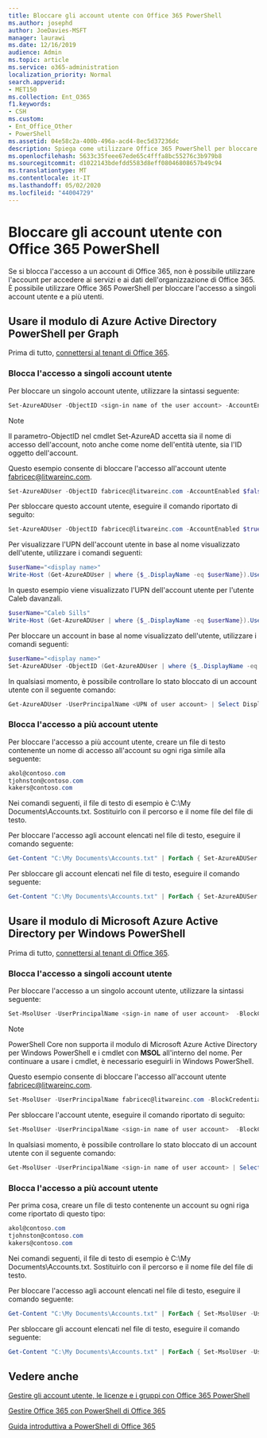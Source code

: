 ```yaml
---
title: Bloccare gli account utente con Office 365 PowerShell
ms.author: josephd
author: JoeDavies-MSFT
manager: laurawi
ms.date: 12/16/2019
audience: Admin
ms.topic: article
ms.service: o365-administration
localization_priority: Normal
search.appverid:
- MET150
ms.collection: Ent_O365
f1.keywords:
- CSH
ms.custom:
- Ent_Office_Other
- PowerShell
ms.assetid: 04e58c2a-400b-496a-acd4-8ec5d37236dc
description: Spiega come utilizzare Office 365 PowerShell per bloccare e sbloccare gli account di accesso a Office 365.
ms.openlocfilehash: 5633c35feee67ede65c4fffa8bc55276c3b979b8
ms.sourcegitcommit: d1022143bdefdd5583d8eff08046808657b49c94
ms.translationtype: MT
ms.contentlocale: it-IT
ms.lasthandoff: 05/02/2020
ms.locfileid: "44004729"
---
```

# <a name="block-user-accounts-with-office-365-powershell"></a>Bloccare gli account utente con Office 365 PowerShell

Se si blocca l'accesso a un account di Office 365, non è possibile utilizzare l'account per accedere ai servizi e ai dati dell'organizzazione di Office 365. È possibile utilizzare Office 365 PowerShell per bloccare l'accesso a singoli account utente e a più utenti.

## <a name="use-the-azure-active-directory-powershell-for-graph-module"></a>Usare il modulo di Azure Active Directory PowerShell per Graph

Prima di tutto, [connettersi al tenant di Office 365](connect-to-office-365-powershell.md#connect-with-the-azure-active-directory-powershell-for-graph-module).
 
### <a name="block-access-to-individual-user-accounts"></a>Blocca l'accesso a singoli account utente

Per bloccare un singolo account utente, utilizzare la sintassi seguente:
  
```powershell
Set-AzureADUser -ObjectID <sign-in name of the user account> -AccountEnabled $false
```

> [!NOTE]
> Il parametro-ObjectID nel cmdlet Set-AzureAD accetta sia il nome di accesso dell'account, noto anche come nome dell'entità utente, sia l'ID oggetto dell'account. 
  
Questo esempio consente di bloccare l'accesso all'account utente fabricec@litwareinc.com.
  
```powershell
Set-AzureADUser -ObjectID fabricec@litwareinc.com -AccountEnabled $false
```

Per sbloccare questo account utente, eseguire il comando riportato di seguito:
  
```powershell
Set-AzureADUser -ObjectID fabricec@litwareinc.com -AccountEnabled $true
```

Per visualizzare l'UPN dell'account utente in base al nome visualizzato dell'utente, utilizzare i comandi seguenti:
  
```powershell
$userName="<display name>"
Write-Host (Get-AzureADUser | where {$_.DisplayName -eq $userName}).UserPrincipalName

```

In questo esempio viene visualizzato l'UPN dell'account utente per l'utente Caleb davanzali.
  
```powershell
$userName="Caleb Sills"
Write-Host (Get-AzureADUser | where {$_.DisplayName -eq $userName}).UserPrincipalName
```

Per bloccare un account in base al nome visualizzato dell'utente, utilizzare i comandi seguenti:
  
```powershell
$userName="<display name>"
Set-AzureADUser -ObjectID (Get-AzureADUser | where {$_.DisplayName -eq $userName}).UserPrincipalName -AccountEnabled $false

```

In qualsiasi momento, è possibile controllare lo stato bloccato di un account utente con il seguente comando:
  
```powershell
Get-AzureADUser -UserPrincipalName <UPN of user account> | Select DisplayName,AccountEnabled
```

### <a name="block-access-to-multiple-user-accounts"></a>Blocca l'accesso a più account utente

Per bloccare l'accesso a più account utente, creare un file di testo contenente un nome di accesso all'account su ogni riga simile alla seguente:
    
  ```powershell
akol@contoso.com
tjohnston@contoso.com
kakers@contoso.com
  ```

Nei comandi seguenti, il file di testo di esempio è C:\My Documents\Accounts.txt. Sostituirlo con il percorso e il nome file del file di testo.
  
Per bloccare l'accesso agli account elencati nel file di testo, eseguire il comando seguente:
    
```powershell
Get-Content "C:\My Documents\Accounts.txt" | ForEach { Set-AzureADUSer -ObjectID $_ -AccountEnabled $false }
```

Per sbloccare gli account elencati nel file di testo, eseguire il comando seguente:
    
```powershell
Get-Content "C:\My Documents\Accounts.txt" | ForEach { Set-AzureADUSer -ObjectID $_ -AccountEnabled $true }
```

## <a name="use-the-microsoft-azure-active-directory-module-for-windows-powershell"></a>Usare il modulo di Microsoft Azure Active Directory per Windows PowerShell

Prima di tutto, [connettersi al tenant di Office 365](connect-to-office-365-powershell.md#connect-with-the-microsoft-azure-active-directory-module-for-windows-powershell).
    
### <a name="block-access-to-individual-user-accounts"></a>Blocca l'accesso a singoli account utente

Per bloccare l'accesso a un singolo account utente, utilizzare la sintassi seguente:
  
```powershell
Set-MsolUser -UserPrincipalName <sign-in name of user account>  -BlockCredential $true
```

>[!Note]
>PowerShell Core non supporta il modulo di Microsoft Azure Active Directory per Windows PowerShell e i cmdlet con **MSOL** all'interno del nome. Per continuare a usare i cmdlet, è necessario eseguirli in Windows PowerShell.
>

Questo esempio consente di bloccare l'accesso all'account utente fabricec@litwareinc.com.
  
```powershell
Set-MsolUser -UserPrincipalName fabricec@litwareinc.com -BlockCredential $true
```

Per sbloccare l'account utente, eseguire il comando riportato di seguito:
  
```powershell
Set-MsolUser -UserPrincipalName <sign-in name of user account>  -BlockCredential $false
```

In qualsiasi momento, è possibile controllare lo stato bloccato di un account utente con il seguente comando:
  
```powershell
Get-MsolUser -UserPrincipalName <sign-in name of user account> | Select DisplayName,BlockCredential
```

### <a name="block-access-to-multiple-user-accounts"></a>Blocca l'accesso a più account utente

Per prima cosa, creare un file di testo contenente un account su ogni riga come riportato di questo tipo:
    
```powershell
akol@contoso.com
tjohnston@contoso.com
kakers@contoso.com
```

Nei comandi seguenti, il file di testo di esempio è C:\My Documents\Accounts.txt. Sostituirlo con il percorso e il nome file del file di testo.
    
Per bloccare l'accesso agli account elencati nel file di testo, eseguire il comando seguente:
    
  ```powershell
  Get-Content "C:\My Documents\Accounts.txt" | ForEach { Set-MsolUser -UserPrincipalName $_ -BlockCredential $true }
  ```
Per sbloccare gli account elencati nel file di testo, eseguire il comando seguente:
    
  ```powershell
  Get-Content "C:\My Documents\Accounts.txt" | ForEach { Set-MsolUser -UserPrincipalName $_ -BlockCredential $false }
  ```

## <a name="see-also"></a>Vedere anche

[Gestire gli account utente, le licenze e i gruppi con Office 365 PowerShell](manage-user-accounts-and-licenses-with-office-365-powershell.md)
  
[Gestire Office 365 con PowerShell di Office 365](manage-office-365-with-office-365-powershell.md)
  
[Guida introduttiva a PowerShell di Office 365](getting-started-with-office-365-powershell.md)
